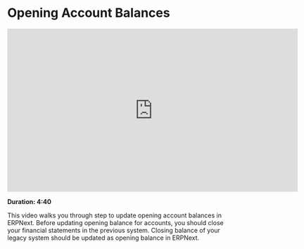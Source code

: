 # Opening Account Balances

<iframe width="660" height="371" src="https://www.youtube.com/embed/_fjFnEjvGt8" frameborder="0" allowfullscreen></iframe>

**Duration: 4:40**

This video walks you through step to update opening account balances in ERPNext. Before updating opening balance for accounts, you should close your financial statements in the previous system. Closing balance of your legacy system should be updated as opening balance in ERPNext.
